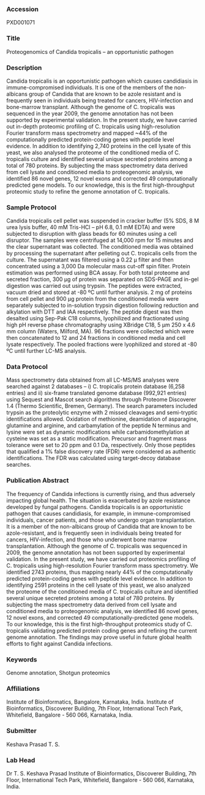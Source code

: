 ### Accession
PXD001071

### Title
Proteogenomics of Candida tropicalis – an opportunistic pathogen

### Description
Candida tropicalis is an opportunistic pathogen which causes candidiasis in immune-compromised individuals. It is one of the members of the non-albicans group of Candida that are known to be azole resistant and is frequently seen in individuals being treated for  cancers, HIV-infection and bone-marrow transplant. Although the genome of C. tropicalis was sequenced in the year 2009, the genome annotation has not been supported by experimental validation. In the present study, we have carried out in-depth proteomic profiling of C. tropicalis using high-resolution Fourier transform mass spectrometry and mapped ~44% of the computationally predicted protein-coding genes with peptide level evidence. In addition to identifying 2,740 proteins in the cell lysate of this yeast, we also analysed the proteome of the conditioned media of C. tropicalis culture and identified several unique secreted proteins among a total of 780 proteins. By subjecting the mass spectrometry data derived from cell lysate and conditioned media to proteogenomic analysis, we identified 86 novel genes, 12 novel exons and corrected 49 computationally predicted gene models. To our knowledge, this is the first high-throughput proteomic study to refine the genome annotation of C. tropicalis.

### Sample Protocol
Candida tropicalis cell pellet was suspended in cracker buffer (5% SDS, 8 M urea lysis buffer, 40 mM Tris-HCl – pH 6.8, 0.1 mM EDTA) and were subjected to disruption with glass beads for 60 minutes using a cell disruptor. The samples were centrifuged at 14,000 rpm for 15 minutes and the clear supernatant was collected. The conditioned media was obtained by processing the supernatant after pelleting out C. tropicalis cells from the culture. The supernatant was filtered using a 0.22 µ filter and then concentrated using a 3,000 Da molecular mass cut-off spin filter. Protein estimation was performed using BCA assay. For both total proteome and secreted fraction, 300 µg of protein was separated on SDS-PAGE and in-gel digestion was carried out using trypsin. The peptides were extracted, vacuum dried and stored at -80 ºC until further analysis. 2 mg of proteins from cell pellet and 900 µg protein from the conditioned media were separately subjected to in-solution trypsin digestion following reduction and alkylation with DTT and IAA respectively. The peptide digest was then desalted using Sep-Pak C18 columns, lyophilized and fractionated using high pH reverse phase chromatography using XBridge C18, 5 µm 250 x 4.6 mm column (Waters, Milford, MA). 96 fractions were collected which were then concatenated to 12 and 24 fractions in conditioned media and cell lysate respectively. The pooled fractions were lyophilized and stored at -80 ºC until further LC-MS analysis.

### Data Protocol
Mass spectrometry data obtained from all LC-MS/MS analyses were searched against 2 databases – i) C. tropicalis protein database (6,258 entries) and ii) six-frame translated genome database (992,921 entries) using Sequest and Mascot search algorithms through Proteome Discoverer 1.4 (Thermo Scientific, Bremen, Germany). The search parameters included trypsin as the proteolytic enzyme with 2 missed cleavages and semi-tryptic identifications allowed. Oxidation of methionine, deamidation of asparagine, glutamine and arginine, and carbamylation of the peptide N terminus and lysine were set as dynamic modifications while carbamidomethylation at cysteine was set as a static modification. Precursor and fragment mass tolerance were set to 20 ppm and 0.1 Da, respectively. Only those peptides that qualified a 1% false discovery rate (FDR) were considered as authentic identifications. The FDR was calculated using target-decoy database searches.

### Publication Abstract
The frequency of Candida infections is currently rising, and thus adversely impacting global health. The situation is exacerbated by azole resistance developed by fungal pathogens. Candida tropicalis is an opportunistic pathogen that causes candidiasis, for example, in immune-compromised individuals, cancer patients, and those who undergo organ transplantation. It is a member of the non-albicans group of Candida that are known to be azole-resistant, and is frequently seen in individuals being treated for cancers, HIV-infection, and those who underwent bone marrow transplantation. Although the genome of C. tropicalis was sequenced in 2009, the genome annotation has not been supported by experimental validation. In the present study, we have carried out proteomics profiling of C. tropicalis using high-resolution Fourier transform mass spectrometry. We identified 2743 proteins, thus mapping nearly 44% of the computationally predicted protein-coding genes with peptide level evidence. In addition to identifying 2591 proteins in the cell lysate of this yeast, we also analyzed the proteome of the conditioned media of C. tropicalis culture and identified several unique secreted proteins among a total of 780 proteins. By subjecting the mass spectrometry data derived from cell lysate and conditioned media to proteogenomic analysis, we identified 86 novel genes, 12 novel exons, and corrected 49 computationally-predicted gene models. To our knowledge, this is the first high-throughput proteomics study of C. tropicalis validating predicted protein coding genes and refining the current genome annotation. The findings may prove useful in future global health efforts to fight against Candida infections.

### Keywords
Genome annotation, Shotgun proteomics

### Affiliations
Institute of Bioinformatics, Bangalore, Karnataka, India.
Institute of Bioinformatics,  Discoverer Building, 7th Floor,  International Tech Park, Whitefield,  Bangalore - 560 066, Karnataka, India.

### Submitter
Keshava Prasad T. S.

### Lab Head
Dr T. S. Keshava Prasad
Institute of Bioinformatics,  Discoverer Building, 7th Floor,  International Tech Park, Whitefield,  Bangalore - 560 066, Karnataka, India.


